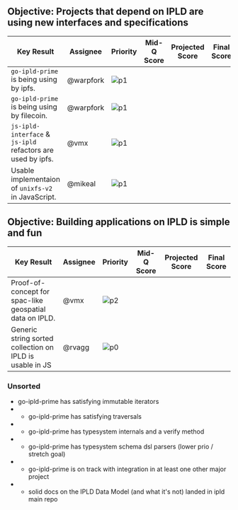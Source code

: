 
## Objective: Projects that depend on IPLD are using new interfaces and specifications

| Key Result | Assignee | Priority | Mid-Q Score | Projected Score | Final Score |
| ---------- | -------- | -------- | ----------- | --------------- | ----------- |
| `go-ipld-prime` is being using by ipfs. | @warpfork | ![p1](https://ipfs.io/ipfs/QmV88khHDJEXi7wo6o972MZWY661R9PhrZW6dvpFP6jnMn/p1.svg) | | | |
| `go-ipld-prime` is being using by filecoin. | @warpfork | ![p1](https://ipfs.io/ipfs/QmV88khHDJEXi7wo6o972MZWY661R9PhrZW6dvpFP6jnMn/p1.svg) | | | |
| `js-ipld-interface` & `js-ipld` refactors are used by ipfs. | @vmx | ![p1](https://ipfs.io/ipfs/QmV88khHDJEXi7wo6o972MZWY661R9PhrZW6dvpFP6jnMn/p1.svg) | | | |
| Usable implementaion of `unixfs-v2` in JavaScript. | @mikeal | ![p1](https://ipfs.io/ipfs/QmV88khHDJEXi7wo6o972MZWY661R9PhrZW6dvpFP6jnMn/p1.svg) | | | |

## Objective: Building applications on IPLD is simple and fun

| Key Result | Assignee | Priority | Mid-Q Score | Projected Score | Final Score |
| ---------- | -------- | -------- | ----------- | --------------- | ----------- |
| Proof-of-concept for spac-like geospatial data on IPLD. | @vmx | ![p2](https://ipfs.io/ipfs/QmV88khHDJEXi7wo6o972MZWY661R9PhrZW6dvpFP6jnMn/p2.svg) | | | |
| Generic string sorted collection on IPLD is usable in JS | @rvagg | ![p0](https://ipfs.io/ipfs/QmV88khHDJEXi7wo6o972MZWY661R9PhrZW6dvpFP6jnMn/p0.svg) | | | |

### Unsorted

- go-ipld-prime has satisfying immutable iterators
- - go-ipld-prime has satisfying traversals
- - go-ipld-prime has typesystem internals and a verify method
- - go-ipld-prime has typesystem schema dsl parsers (lower prio / stretch goal)
- - go-ipld-prime is on track with integration in at least one other major project
- - solid docs on the IPLD Data Model (and what it's not) landed in ipld main repo
